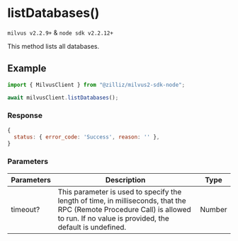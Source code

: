 # listDatabases()

`milvus v2.2.9+` & `node sdk v2.2.12+`

This method lists all databases.

## Example

```javascript
import { MilvusClient } from "@zilliz/milvus2-sdk-node";

await milvusClient.listDatabases();
```

### Response

```javascript
{
  status: { error_code: 'Success', reason: '' },
}
```

### Parameters

| Parameters | Description                                                                                                                                                                       | Type   |
| ---------- | --------------------------------------------------------------------------------------------------------------------------------------------------------------------------------- | ------ |
| timeout?   | This parameter is used to specify the length of time, in milliseconds, that the RPC (Remote Procedure Call) is allowed to run. If no value is provided, the default is undefined. | Number |
